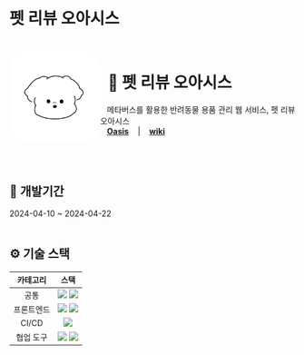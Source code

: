 # 펫 리뷰 오아시스

# <img width="160" align=left src="public/custom/dog1.png" alt="말티즈 아이콘" style="background: #FFF; border-radius: 30px;"/> <br>&nbsp; 🦾 펫 리뷰 오아시스

&nbsp;&nbsp; 메타버스를 활용한 반려동물 용품 관리 웹 서비스, 펫 리뷰 오아시스
<br /> &nbsp;&nbsp; <a href="https://github.com/miniposi/Oasis/tree/main" style='font-weight: 700; '>Oasis</a> &nbsp;&nbsp;&nbsp;|
&nbsp;&nbsp; <a href="https://github.com/miniposi/Oasis/wiki/%ED%8E%98%EC%9D%B4%EC%A7%80%EB%B3%84-%EC%86%8C%EA%B0%9C" style='font-weight: 700; '>wiki</a>
<br>
<br>
<br>
<br>

## 📅 개발기간

2024-04-10 ~ 2024-04-22
<br>
<br>

## ⚙️ 기술 스택

|  카테고리  |                                                                                                        스택                                                                                                        |
| :--------: | :----------------------------------------------------------------------------------------------------------------------------------------------------------------------------------------------------------------: |
|    공통    |                                            <img src="https://img.shields.io/badge/npm-CB3837?style=flat&logo=npm&logoColor=white" /> <img src="https://zrr.kr/2Zaf" />                                             |
| 프론트엔드 | <img src="https://img.shields.io/badge/React-61DAFB?style=flat&logo=React&logoColor=white" /> <img src="https://img.shields.io/badge/styled components-DB7093?style=flat&logo=styledcomponents&logoColor=white" /> |
|   CI/CD    |                                                   <img src="https://img.shields.io/badge/Github Actions-2088FF?style=flat&logo=githubactions&logoColor=white" />                                                   |
| 협업 도구  |          <img src="https://img.shields.io/badge/Github-181717?style=flat&logo=github&logoColor=white" /> <img src="https://img.shields.io/badge/Notion-000000?style=flat&logo=notion&logoColor=white" />           |
